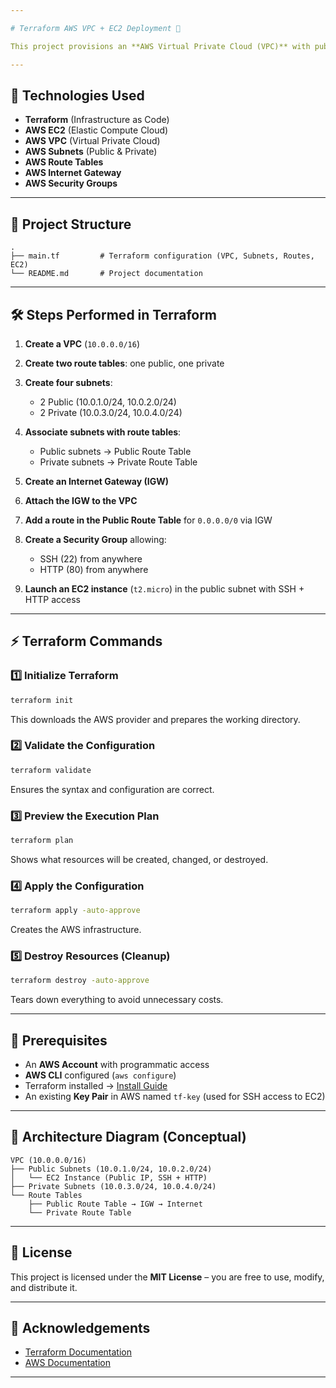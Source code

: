 ```yaml
---

# Terraform AWS VPC + EC2 Deployment 🚀

This project provisions an **AWS Virtual Private Cloud (VPC)** with public and private subnets, route tables, an Internet Gateway, and an **EC2 instance** using **Terraform**.

---
```


## 📌 Technologies Used

* **Terraform** (Infrastructure as Code)
* **AWS EC2** (Elastic Compute Cloud)
* **AWS VPC** (Virtual Private Cloud)
* **AWS Subnets** (Public & Private)
* **AWS Route Tables**
* **AWS Internet Gateway**
* **AWS Security Groups**

---

## 📂 Project Structure

```
.
├── main.tf         # Terraform configuration (VPC, Subnets, Routes, EC2)
└── README.md       # Project documentation
```

---

## 🛠️ Steps Performed in Terraform

1. **Create a VPC** (`10.0.0.0/16`)
2. **Create two route tables**: one public, one private
3. **Create four subnets**:

   * 2 Public (10.0.1.0/24, 10.0.2.0/24)
   * 2 Private (10.0.3.0/24, 10.0.4.0/24)
4. **Associate subnets with route tables**:

   * Public subnets → Public Route Table
   * Private subnets → Private Route Table
5. **Create an Internet Gateway (IGW)**
6. **Attach the IGW to the VPC**
7. **Add a route in the Public Route Table** for `0.0.0.0/0` via IGW
8. **Create a Security Group** allowing:

   * SSH (22) from anywhere
   * HTTP (80) from anywhere
9. **Launch an EC2 instance** (`t2.micro`) in the public subnet with SSH + HTTP access

---

## ⚡ Terraform Commands

### 1️⃣ Initialize Terraform

```sh
terraform init
```

This downloads the AWS provider and prepares the working directory.

### 2️⃣ Validate the Configuration

```sh
terraform validate
```

Ensures the syntax and configuration are correct.

### 3️⃣ Preview the Execution Plan

```sh
terraform plan
```

Shows what resources will be created, changed, or destroyed.

### 4️⃣ Apply the Configuration

```sh
terraform apply -auto-approve
```

Creates the AWS infrastructure.

### 5️⃣ Destroy Resources (Cleanup)

```sh
terraform destroy -auto-approve
```

Tears down everything to avoid unnecessary costs.

---

## 🔑 Prerequisites

* An **AWS Account** with programmatic access
* **AWS CLI** configured (`aws configure`)
* Terraform installed → [Install Guide](https://developer.hashicorp.com/terraform/tutorials/aws-get-started/install-cli)
* An existing **Key Pair** in AWS named `tf-key` (used for SSH access to EC2)

---

## 📸 Architecture Diagram (Conceptual)

```
VPC (10.0.0.0/16)
├── Public Subnets (10.0.1.0/24, 10.0.2.0/24)
│   └── EC2 Instance (Public IP, SSH + HTTP)
├── Private Subnets (10.0.3.0/24, 10.0.4.0/24)
└── Route Tables
    ├── Public Route Table → IGW → Internet
    └── Private Route Table
```

---

## 📜 License

This project is licensed under the **MIT License** – you are free to use, modify, and distribute it.

---

## 🙏 Acknowledgements

* [Terraform Documentation](https://developer.hashicorp.com/terraform/docs)
* [AWS Documentation](https://docs.aws.amazon.com/)

---

